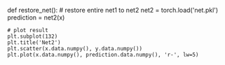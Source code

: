 

<!--
 * @version:
 * @Author:  StevenJokess https://github.com/StevenJokess
 * @Date: 2020-12-20 01:12:35
 * @LastEditors:  StevenJokess https://github.com/StevenJokess
 * @LastEditTime: 2020-12-20 01:12:36
 * @Description:
 * @TODO::
 * @Reference:https://github.com/keineahnung2345/MorvanZhou-PyTorch-Tutorial-With-Detailed-Note/blob/master/tutorial-contents-notebooks/304_save_reload.ipynb
-->
def restore_net():
    # restore entire net1 to net2
    net2 = torch.load('net.pkl')
    prediction = net2(x)

    # plot result
    plt.subplot(132)
    plt.title('Net2')
    plt.scatter(x.data.numpy(), y.data.numpy())
    plt.plot(x.data.numpy(), prediction.data.numpy(), 'r-', lw=5)
